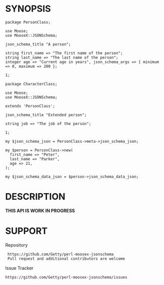 # SYNOPSIS

    package PersonClass;

    use Moose;
    use MooseX::JSONSchema;

    json_schema_title "A person";

    string first_name => "The first name of the person";
    string last_name => "The last name of the person";
    integer age => "Current age in years", json_schema_args => { minimum => 0, maximum => 200 };

    1;

    package CharacterClass;

    use Moose;
    use MooseX::JSONSchema;

    extends 'PersonClass';

    json_schema_title "Extended person";

    string job => "The job of the person";

    1;

    my $json_schema_json = PersonClass->meta->json_schema_json;

    my $person = PersonClass->new(
      first_name => "Peter",
      last_name => "Parker",
      age => 21,
    );

    my $json_schema_data_json = $person->json_schema_data_json;

# DESCRIPTION

**THIS API IS WORK IN PROGRESS**

# SUPPORT

Repository

     https://github.com/Getty/perl-moosex-jsonschema
     Pull request and additional contributors are welcome
    

Issue Tracker

    https://github.com/Getty/perl-moosex-jsonschema/issues
